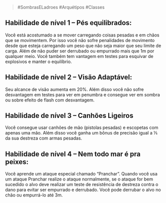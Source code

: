 > #SombrasELadroes 
> #Arquétipos 
> #Classes

## Habilidade de nível 1 – Pés equilibrados: 
Você está acostumado a se mover carregando coisas pesadas e em chãos que se movimentem. Por isso você não sofre penalidades de movimento desde que esteja carregando um peso que não seja maior que seu limite de carga. Além de não puder ser derrubado ou empurrado mais que 1m por qualquer meio. Você também tem vantagem em testes para esquivar de explosivos e manter o equilíbrio. 

## Habilidade de nível 2 – Visão Adaptável: 
Seu alcance de visão aumenta em 20%. Além disso você não sofre desvantagem em testes para ver em penumbra e consegue ver em sombra ou sobre efeito de flash com desvantagem. 

## Habilidade de nível 3 – Canhões Ligeiros 
Você consegue usar canhões de mão (pistolas pesadas) e escopetas com apenas uma mão. Além disso você ganha um bônus de precisão igual a ⅕ da sua destreza com armas pesadas. 

## Habilidade de nível 4 – Nem todo mar é pra peixes:
Você aprende um ataque especial chamado “Pranchar”. Quando você usa um ataque Pranchar realize o ataque normalmente, se o ataque for bem sucedido o alvo deve realizar um teste de resistência de destreza contra o dano para evitar ser empurrado e derrubado. Você pode derrubar o alvo no chão ou empurrá-lo até 3m.